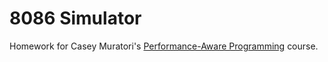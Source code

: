 # 8086 Simulator

Homework for Casey Muratori's [Performance-Aware Programming](https://www.computerenhance.com/p/welcome-to-the-performance-aware) course.
